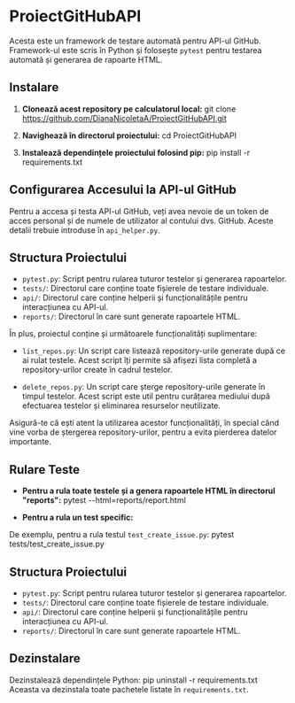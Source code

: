 # ProiectGitHubAPI

Acesta este un framework de testare automată pentru API-ul GitHub. Framework-ul este scris în Python și folosește `pytest` pentru testarea automată și generarea de rapoarte HTML.

## Instalare 

1. **Clonează acest repository pe calculatorul local:**
git clone https://github.com/DianaNicoletaA/ProiectGitHubAPI.git

2. **Navighează în directorul proiectului:**
cd ProiectGitHubAPI

3. **Instalează dependințele proiectului folosind pip:**
pip install -r requirements.txt

## Configurarea Accesului la API-ul GitHub

Pentru a accesa și testa API-ul GitHub, veți avea nevoie de un token de acces personal și de numele de utilizator al contului dvs. GitHub. Aceste detalii trebuie introduse în `api_helper.py`.

## Structura Proiectului

- `pytest.py`: Script pentru rularea tuturor testelor și generarea rapoartelor.
- `tests/`: Directorul care conține toate fișierele de testare individuale.
- `api/`: Directorul care conține helperii și funcționalitățile pentru interacțiunea cu API-ul.
- `reports/`: Directorul în care sunt generate rapoartele HTML.

În plus, proiectul conține și următoarele funcționalități suplimentare:

- `list_repos.py`: Un script care listează repository-urile generate după ce ai rulat testele. Acest script îți permite să afișezi lista completă a repository-urilor create în cadrul testelor.

- `delete_repos.py`: Un script care șterge repository-urile generate în timpul testelor. Acest script este util pentru curățarea mediului după efectuarea testelor și eliminarea resurselor neutilizate.

Asigură-te că ești atent la utilizarea acestor funcționalități, în special când vine vorba de ștergerea repository-urilor, pentru a evita pierderea datelor importante.



## Rulare Teste

- **Pentru a rula toate testele și a genera rapoartele HTML în directorul "reports":**
pytest --html=reports/report.html


- **Pentru a rula un test specific:**

De exemplu, pentru a rula testul `test_create_issue.py`:
pytest tests/test_create_issue.py

## Structura Proiectului

- `pytest.py`: Script pentru rularea tuturor testelor și generarea rapoartelor.
- `tests/`: Directorul care conține toate fișierele de testare individuale.
- `api/`: Directorul care conține helperii și funcționalitățile pentru interacțiunea cu API-ul.
- `reports/`: Directorul în care sunt generate rapoartele HTML.

## Dezinstalare

Dezinstalează dependințele Python:
pip uninstall -r requirements.txt
Aceasta va dezinstala toate pachetele listate în `requirements.txt`.




